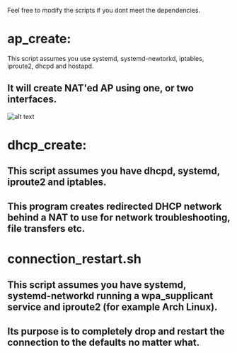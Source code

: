Feel free to modify the scripts if you dont meet the dependencies.
# ap_create:
 This script assumes you use systemd, systemd-newtorkd, iptables, iproute2, dhcpd and hostapd.
## It will create NAT'ed AP using one, or two interfaces.
![alt text](https://github.com/krystianbajno/scripts/blob/testing/networking/git.gif "GIF HERE")
# dhcp_create:
## This script assumes you have dhcpd, systemd, iproute2 and iptables.
## This program creates redirected DHCP network behind a NAT to use for network troubleshooting, file transfers etc.
# connection_restart.sh
## This script assumes you have systemd, systemd-networkd running a wpa_supplicant service and iproute2 (for example Arch Linux).
## Its purpose is to completely drop and restart the connection to the defaults no matter what.
